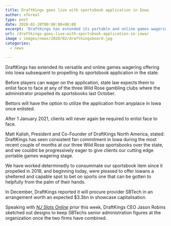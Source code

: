 ```yaml
---
title: DraftKings goes live with sportsbook application in Iowa
author: xforeal 
type: post
date: 2020-02-20T00:00:00+00:00
excerpt: 'DraftKings has extended its portable and online games wagering offering into Iowa subsequent to propelling its sportsbook application in the state '
url: /draftkings-goes-live-with-sportsbook-application-in-iowa/
image : images/news/2020/02/draftkingsboard.jpg
categories:
  - news

---
```

DraftKings has extended its versatile and online games wagering offering into Iowa subsequent to propelling its sportsbook application in the state. 

Before players can wager on the application, state law expects them to enlist face to face at any of the three Wild Rose gambling clubs where the administrator propelled its sportsbooks last October. 

Bettors will have the option to utilize the application from anyplace in Iowa once enlisted. 

After 1 January 2021, clients will never again be required to enlist face to face. 

Matt Kalish, President and Co-Founder of DraftKings North America, stated: DraftKings has seen consistent fan commitment in Iowa during the most recent couple of months at our three Wild Rose sportsbooks over the state, and we couldnt be progressively eager to give clients our cutting edge portable games wagering stage. 

We have worked determinedly to consummate our sportsbook item since it propelled in 2018, and beginning today, were pleased to offer Iowans a sheltered and capable spot to bet on sports one that can be gotten to helpfully from the palm of their hands. 

In December, DraftKings reported it will procure provider SBTech in an arrangement worth an expected $3.3bn in showcase capitalisation. 

Speaking with [_NJ Slots Online_][1] prior this week, DraftKings CEO Jason Robins sketched out designs to keep SBTechs senior administration figures at the organization once the two firms have combined.

 [1]: #